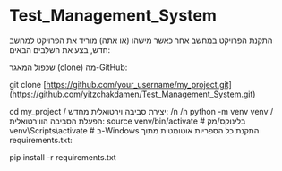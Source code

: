 # Test_Management_System

התקנת הפרויקט במחשב אחר
כאשר מישהו (או אתה) מוריד את הפרויקט למחשב חדש, בצע את השלבים הבאים:

שכפול המאגר (clone) מה-GitHub: 

git clone [https://github.com/your_username/my_project.git](https://github.com/yitzchakdamen/Test_Management_System.git) 

cd my_project /
יצירת סביבה וירטואלית מחדש: /n /n
python -m venv venv /
הפעלת הסביבה הווירטואלית:
source venv/bin/activate  # בלינוקס/מק
venv\Scripts\activate  # ב-Windows
התקנת כל הספריות אוטומטית מתוך requirements.txt:

pip install -r requirements.txt
